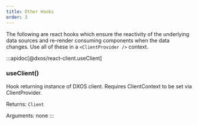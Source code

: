 ```yaml
---
title: Other Hooks
order: 3
---
```


The following are react hooks which ensure the reactivity of the underlying data sources and re-render consuming components when the data changes. Use all of these in a `<ClientProvider />` context.

:::apidoc[@dxos/react-client.useClient]

### useClient()

Hook returning instance of DXOS client.
Requires ClientContext to be set via ClientProvider.

Returns: <code>Client</code>

Arguments: none
:::
